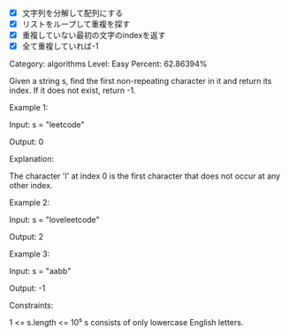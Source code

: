 - [x] 文字列を分解して配列にする
- [x] リストをループして重複を探す
- [x] 重複していない最初の文字のindexを返す
- [x] 全て重複していれば-1

 Category: algorithms
 Level: Easy
 Percent: 62.86394%

 Given a string s, find the first non-repeating character in it and return its index. If it does not exist, return -1.

 Example 1:

 Input: s = "leetcode"

 Output: 0

 Explanation:

 The character 'l' at index 0 is the first character that does not occur at any other index.

 Example 2:

 Input: s = "loveleetcode"

 Output: 2

 Example 3:

 Input: s = "aabb"

 Output: -1

 Constraints:

  1 <= s.length <= 10⁵
  s consists of only lowercase English letters.

